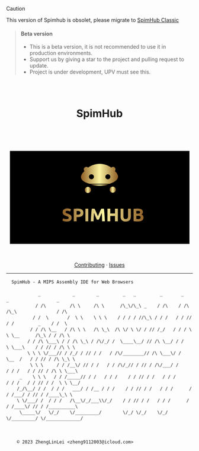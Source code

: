 > [!CAUTION]
> This version of Spimhub is obsolet, please migrate to [SpimHub Classic](https://github.com/ZhengLinLei/spimhub)


> #### Beta version
> - This is a beta version, it is not recommended to use it in production environments.
> - Support us by giving a star to the project and pulling request to update.
> - Project is under development, UPV must see this.

<br>
<br>
<h1 align="center">SpimHub</h1>
<br>
<br>
<br>
<p align="center">
    <img src="./docs/img/label-black.png" alt="SpimHub Label" />
</p>
<br>
<p align="center">
    <a href="./CONTRIBUTING.md">Contributing</a>
    ·
    <a href="https://github.com/ZhengLinLei/spimhub/issues">Issues</a>
</p>

<hr>

```
  SpimHub - A MIPS Assembly IDE for Web Browsers

            _            _        _         _   _         _       _    _                  _        
           / /\         /\ \     /\ \      /\_\/\_\ _    / /\    / /\ /\_\               / /\      
          / /  \       /  \ \    \ \ \    / / / / //\_\ / / /   / / // / /         _    / /  \     
         / / /\ \__   / /\ \ \   /\ \_\  /\ \/ \ \/ / // /_/   / / / \ \ \__      /\_\ / / /\ \    
        / / /\ \___\ / / /\ \_\ / /\/_/ /  \____\__/ // /\ \__/ / /   \ \___\    / / // / /\ \ \   
        \ \ \ \/___// / /_/ / // / /   / /\/________// /\ \___\/ /     \__  /   / / // / /\ \_\ \  
         \ \ \     / / /__\/ // / /   / / /\/_// / // / /\/___/ /      / / /   / / // / /\ \ \___\ 
     _    \ \ \   / / /_____// / /   / / /    / / // / /   / / /      / / /   / / // / /  \ \ \__/ 
    /_/\__/ / /  / / /   ___/ / /__ / / /    / / // / /   / / /      / / /___/ / // / /____\_\ \   
    \ \/___/ /  / / /   /\__\/_/___\\/_/    / / // / /   / / /      / / /____\/ // / /__________\  
     \_____\/   \/_/    \/_________/        \/_/ \/_/    \/_/       \/_________/ \/_____________/  
                                                                                               


    © 2023 ZhengLinLei <zheng9112003@icloud.com>
```
